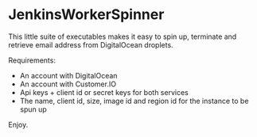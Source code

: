 JenkinsWorkerSpinner
====================

This little suite of executables makes it easy to spin up, terminate and retrieve email address
from DigitalOcean droplets.

Requirements:
- An account with DigitalOcean
- An account with Customer.IO
- Api keys + client id or secret keys for both services
- The name, client id, size, image id and region id for the instance to be spun up

Enjoy.
